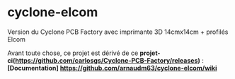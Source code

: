 # cyclone-elcom
Version du Cyclone PCB Factory avec imprimante 3D 14cmx14cm + profilés Elcom

Avant toute chose, ce projet est dérivé de ce **projet-ci(https://github.com/carlosgs/Cyclone-PCB-Factory/releases)** : 
**[Documentation] <https://github.com/arnaudm63/cyclone-elcom/wiki>**
